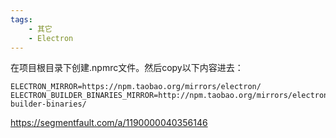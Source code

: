 ```yaml
---
tags:
    - 其它
    - Electron
---
```


在项目根目录下创建.npmrc文件。然后copy以下内容进去：

```
ELECTRON_MIRROR=https://npm.taobao.org/mirrors/electron/
ELECTRON_BUILDER_BINARIES_MIRROR=http://npm.taobao.org/mirrors/electron-builder-binaries/
```



https://segmentfault.com/a/1190000040356146